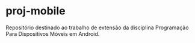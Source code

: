 # proj-mobile
Repositório destinado ao trabalho de extensão da disciplina Programação Para Dispositivos Móveis em Android.
